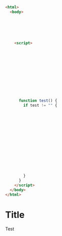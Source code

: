 ```html
<html>
  <body>






    <script>












      function test() {
        if test != "" {















        }
      }
    </script>
  </body>
</html>
```

# Title





Test











